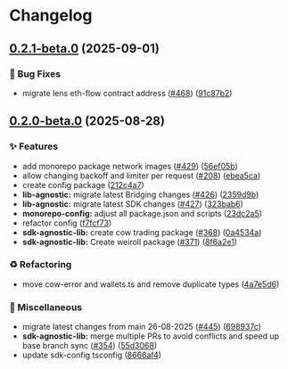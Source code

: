 # Changelog

## [0.2.1-beta.0](https://github.com/cowprotocol/cow-sdk/compare/sdk-config-v0.2.0-beta.0...sdk-config-v0.2.1-beta.0) (2025-09-01)


### 🐛 Bug Fixes

* migrate lens eth-flow contract address ([#468](https://github.com/cowprotocol/cow-sdk/issues/468)) ([91c87b2](https://github.com/cowprotocol/cow-sdk/commit/91c87b2e31c1b80ef1703d986f4c49811897f3a0))

## [0.2.0-beta.0](https://github.com/cowprotocol/cow-sdk/compare/sdk-config-v0.1.0-beta.0...sdk-config-v0.2.0-beta.0) (2025-08-28)


### ✨ Features

* add monorepo package network images ([#429](https://github.com/cowprotocol/cow-sdk/issues/429)) ([56ef05b](https://github.com/cowprotocol/cow-sdk/commit/56ef05b84a25955cbe6d1f8f74df0ff0fa2bdfff))
* allow changing backoff and limiter per request ([#208](https://github.com/cowprotocol/cow-sdk/issues/208)) ([ebea5ca](https://github.com/cowprotocol/cow-sdk/commit/ebea5ca0858aeb89ae3e5d5407c8903c3ca5178d))
* create config package ([212c4a7](https://github.com/cowprotocol/cow-sdk/commit/212c4a74eae46ff6150138300334e0565f581ad1))
* **lib-agnostic:** migrate latest Bridging changes ([#426](https://github.com/cowprotocol/cow-sdk/issues/426)) ([2359d9b](https://github.com/cowprotocol/cow-sdk/commit/2359d9b903e80ae5bab0cdb92d8cf52ae250da36))
* **lib-agnostic:** migrate latest SDK changes ([#427](https://github.com/cowprotocol/cow-sdk/issues/427)) ([323bab6](https://github.com/cowprotocol/cow-sdk/commit/323bab61eb5adeb4a58bc15e25ffb29d2e1afcbf))
* **monorepo-config:** adjust all package.json and scripts ([23dc2a5](https://github.com/cowprotocol/cow-sdk/commit/23dc2a5db02ce3734b55e1151c8579f9a42a4bc5))
* refactor config ([f7fcf73](https://github.com/cowprotocol/cow-sdk/commit/f7fcf73a7fde59b47a5aa2432fddea8e1648fd94))
* **sdk-agnostic-lib:** create cow trading package ([#368](https://github.com/cowprotocol/cow-sdk/issues/368)) ([0a4534a](https://github.com/cowprotocol/cow-sdk/commit/0a4534aababce4f5d8bab991cd6ae9f51842d719))
* **sdk-agnostic-lib:** Create weiroll package ([#371](https://github.com/cowprotocol/cow-sdk/issues/371)) ([8f6a2e1](https://github.com/cowprotocol/cow-sdk/commit/8f6a2e16e5e7a43a5afc43cf5faab174be916b2e))


### ♻️ Refactoring

* move cow-error and wallets.ts and remove duplicate types ([4a7e5d6](https://github.com/cowprotocol/cow-sdk/commit/4a7e5d6d035ccebf05cce437f0409220f39b643a))


### 🔧 Miscellaneous

* migrate latest changes from main 26-08-2025 ([#445](https://github.com/cowprotocol/cow-sdk/issues/445)) ([698937c](https://github.com/cowprotocol/cow-sdk/commit/698937c0feff3a254873371bc1ef791917e6294e))
* **sdk-agnostic-lib:** merge multiple PRs to avoid conflicts and speed up base branch sync ([#354](https://github.com/cowprotocol/cow-sdk/issues/354)) ([55d3068](https://github.com/cowprotocol/cow-sdk/commit/55d3068c52217dd2618d8c180ab4fed8c9334c72))
* update sdk-config tsconfig ([8666af4](https://github.com/cowprotocol/cow-sdk/commit/8666af48c60cd1d6e945f8412b192029299f7c90))
